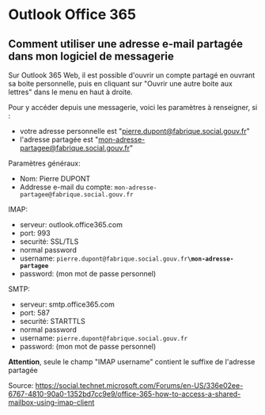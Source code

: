 # Outlook Office 365

## Comment utiliser une adresse e-mail partagée dans mon logiciel de messagerie

Sur Outlook 365 Web, il est possible d'ouvrir un compte partagé en ouvrant sa boite personnelle, puis en cliquant sur "Ouvrir une autre boite aux lettres" dans le menu en haut à droite.

Pour y accéder depuis une messagerie, voici les paramètres à renseigner, si :

- votre adresse personnelle est "pierre.dupont@fabrique.social.gouv.fr"
- l'adresse partagée est "mon-adresse-partagee@fabrique.social.gouv.fr"

Paramètres généraux:

- Nom: Pierre DUPONT
- Addresse e-mail du compte: `mon-adresse-partagee@fabrique.social.gouv.fr`

IMAP:

- serveur: outlook.office365.com
- port: 993
- securité: SSL/TLS
- normal password
- username: `pierre.dupont@fabrique.social.gouv.fr`**`\mon-adresse-partagee`**
- password: (mon mot de passe personnel)

SMTP:

- serveur: smtp.office365.com
- port: 587
- securité: STARTTLS
- normal password
- username: `pierre.dupont@fabrique.social.gouv.fr`
- password: (mon mot de passe personnel)

**Attention**, seule le champ "IMAP username" contient le suffixe de l'adresse partagée

Source: <https://social.technet.microsoft.com/Forums/en-US/336e02ee-6767-4810-90a0-1352bd7cc9e9/office-365-how-to-access-a-shared-mailbox-using-imap-client>
